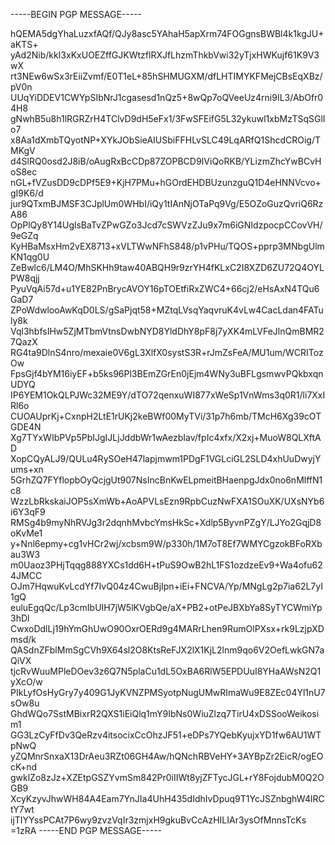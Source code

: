 -----BEGIN PGP MESSAGE-----

hQEMA5dgYhaLuzxfAQf/QJy8asc5YAhaH5apXrm74FOGgnsBWBl4k1kgJU+aKTS+
yAd2Nib/kkI3xKxUOEZffGJKWtzflRXJfLhzmThkbVwi32yTjxHWKujf61K9V3wX
rt3NEw6wSx3rEiiZvmf/E0T1eL+85hSHMUGXM/dfLHTIMYKFMejCBsEqXBz/pV0n
UUqYiDDEV1CWYpSIbNrJ1cgasesd1nQz5+8wQp7oQVeeUz4rni9IL3/AbOfr04H8
gNwhB5u8h1lRGRZrH4TClvD9dH5eFx1/3FwSFEifG5L32ykuwl1xbMzTSqSGlIo7
x8Aa1dXmbTQyotNP+XYkJObSieAIUSbiFFHLvSLC49LqARfQ1ShcdCROig/TMKgV
d4SlRQ0osd2J8iB/oAugRxBcCDp87ZOPBCD9IViQoRKB/YLizmZhcYwBCvHoS8ec
nGL+fVZusDD9cDPf5E9+KjH7PMu+hGOrdEHDBUzunzguQ1D4eHNNVcvo+gI9K6/d
jur9QTxmBJMSF3CJplUm0WHbI/iQy1tIAnNjOTaPq9Vg/E5OZoGuzQvriQ6RzA86
OpPlQy8Y14UglsBaTvZPwGZo3Jcd7cSWVzZJu9x7m6iGNIdzpocpCCovVH/9eGZq
KyHBaMsxHm2vEX8713+xVLTWwNFhS848/p1vPHu/TQOS+pprp3MNbgUlmKN1qg0U
ZeBwlc6/LM4O/MhSKHh9taw40ABQH9r9zrYH4fKLxC2I8XZD6ZU72Q4OYLPW8qjj
PyuVqAi57d+u1YE82PnBrycAVOY16pTOEtfiRxZWC4+66cj2/eHsAxN4TQu6GaD7
ZPoWdwlooAwKqD0LS/gSaPjqt58+MZtqLVsqYaqvruK4vLw4CacLdan4FATuly8k
Vql3hbfsIHw5ZjMTbmVtnsDwbNYD8YldDhY8pF8j7yXK4mLVFeJlnQmBMR27QazX
RG4ta9DlnS4nro/mexaie0V6gL3XlfX0systS3R+rJmZsFeA/MU1um/WCRITozOw
FpsGjf4bYM16iyEF+b5ks96Pl3BEmZGrEn0jEjm4WNy3uBFLgsmwvPQkbxqnUDYQ
IP6YEM1OkQLPJWc32ME9Y/dTO72qenxuWI877xWeSp1VnWms3q0R1/li7XxIRl6o
CUOAUprKj+CxnpH2LtE1rUKj2keBWf00MyTVi/31p7h6mb/TMcH6Xg39cOTGDE4N
Xg7TYxWIbPVp5PbIJgIJLjJddbWr1wAezbIav/fpIc4xfx/X2xj+MuoW8QLXftAD
XopCQyALJ9/QULu4RySOeH47lapjmwm1PDgF1VGLciGL2SLD4xhUuDwyjYums+xn
5GrhZQ7FYflopbOyQcjgUt907NsIncBnKwELpmeitBHaenpgJdx0no6nMlffN1c8
WzzLbRkskaiJOP5sXmWb+AoAPVLsEzn9RpbCuzNwFXA1SOuXK/UXsNYb6i6Y3qF9
RMSg4b9myNhRVJg3r2dqnhMvbcYmsHkSc+Xdlp5ByvnPZgY/LJYo2GqjD8oKvMe1
y+Nnl6epmy+cg1vHCr2wj/xcbsm9W/p330h/1M7oT8Ef7WMYCgzokBFoRXbau3W3
m0Uaoz3PHjTqqg888YXCs1dd6H+tPuS9OwB2hL1FS1ozdzeEv9+Wa4ofu624JMCC
OJm7HqwuKvLcdYf7IvQ04z4CwuBjIpn+iEi+FNCVA/Yp/MNgLg2p7ia62L7yI1gQ
euluEgqQc/Lp3cmIbUIH7jW5lKVgbQe/aX+PB2+otPeJBXbYa8SyTYCWmiYp3hDl
CwxoDdlLj19hYmGhUwO90OxrOERd9g4MARrLhen9RumOlPXsx+rk9LzjpXDmsd/k
QASdnZFblMmSgCVh9X64sl2O8KtsReFJX2lX1KjL2lnm9qo6V2OefLwkGN7aQiVX
tjcRvWuuMPleDOev3z6Q7N5plaCu1dL5OxBA6RlW5EPDUuI8YHaAWsN2Q1yXcO/w
PIkLyfOsHyGry7y409G1JyKVNZPMSyotpNugUMwRImaWu9E8ZEc04Yl1nU7sOw8u
GhdWQo7SstMBixrR2QXS1iEiQlq1mY9IbNs0WiuZlzq7TirU4xDSSooWeikosim1
GG3LzCyFfDv3QeRzv4itsocixCcOhzJF51+eDPs7YQebKyujxYD1fw6AU1WTpNwQ
yZQMnrSnxaX13DrAeu3RZt06GH4Aw/hQNchRBVeHY+3AYBpZr2EicR/ogEOcK+nd
gwklZo8zJz+XZEtpGSZYvmSm842Pr0iIIWt8yjZFTycJGL+rY8FojdubM0Q2OGB9
XcyKzyvJhwWH84A4Eam7YnJIa4UhH435dIdhIvDpuq9T1YcJSZnbghW4lRCtY7wt
ijTIYYssPCAt7P6wy9zvzVqIr3zmjxH9gkuBvCcAzHILIAr3ysOfMnnsTcKs
=1zRA
-----END PGP MESSAGE-----
